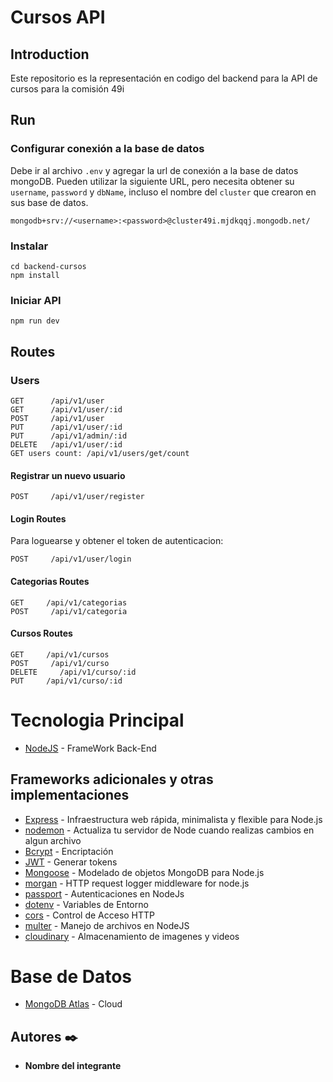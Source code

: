 # Cursos API

## Introduction
Este repositorio es la representación en codigo del backend para la API de cursos para la comisión 49i

## Run

### Configurar conexión a la base de datos
Debe ir al archivo `.env` y agregar la url de conexión a la base de datos mongoDB.
Pueden utilizar la siguiente URL, pero necesita obtener su `username`, `password` y `dbName`, incluso el nombre del `cluster` que crearon en sus base de datos.

```
mongodb+srv://<username>:<password>@cluster49i.mjdkqqj.mongodb.net/
```


### Instalar

```
cd backend-cursos
npm install
```

### Iniciar API

```
npm run dev
```

## Routes

### Users

```
GET      /api/v1/user
GET      /api/v1/user/:id
POST     /api/v1/user
PUT      /api/v1/user/:id
PUT      /api/v1/admin/:id
DELETE   /api/v1/user/:id
GET users count: /api/v1/users/get/count
```

#### Registrar un nuevo usuario

```
POST     /api/v1/user/register
```

#### Login Routes

Para loguearse y obtener el token de autenticacion:

```
POST     /api/v1/user/login
```

#### Categorias Routes

```
GET     /api/v1/categorias
POST     /api/v1/categoria
```

#### Cursos Routes

```
GET     /api/v1/cursos
POST     /api/v1/curso
DELETE     /api/v1/curso/:id
PUT     /api/v1/curso/:id
```

# Tecnologia Principal
* [NodeJS](https://nodejs.org/es/) - FrameWork Back-End

## Frameworks adicionales y otras implementaciones
* [Express](https://expressjs.com/es/) - Infraestructura web rápida, minimalista y flexible para Node.js
* [nodemon](https://nodemon.io) - Actualiza tu servidor de Node cuando realizas cambios en algun archivo
* [Bcrypt](https://www.npmjs.com/package/bcryptjs) - Encriptación
* [JWT](https://jwt.io/) - Generar tokens
* [Mongoose](https://mongoosejs.com/) - Modelado de objetos MongoDB para Node.js
* [morgan](https://www.npmjs.com/package/morgan) - HTTP request logger middleware for node.js
* [passport](http://www.passportjs.org/) - Autenticaciones en NodeJs
* [dotenv](https://www.npmjs.com/package/dotenv) - Variables de Entorno
* [cors](https://www.npmjs.com/package/cors) - Control de Acceso HTTP
* [multer](https://www.npmjs.com/package/multer) - Manejo de archivos en NodeJS
* [cloudinary](https://cloudinary.com/documentation/node_integration) - Almacenamiento de imagenes y videos

# Base de Datos
* [MongoDB Atlas](https://www.mongodb.com/cloud/atlas) - Cloud


## Autores ✒️
* **Nombre del integrante**